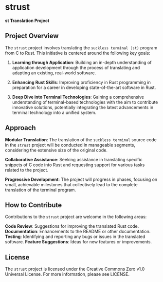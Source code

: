 # strust

**st Translation Project**


## Project Overview

The `strust` project involves translating the `suckless terminal (st)` program from C to Rust. This initiative is centered around the following key goals:

1. **Learning through Application**: Building an in-depth understanding of application development through the process of translating and adapting an existing, real-world software.

2. **Enhancing Rust Skills**: Improving proficiency in Rust programming in preparation for a career in developing state-of-the-art software in Rust.

3. **Deep Dive into Terminal Technologies**: Gaining a comprehensive understanding of terminal-based technologies with the aim to contribute innovative solutions, potentially integrating the latest advancements in terminal technology into a unified system.

## Approach

**Modular Translation**: The translation of the `suckless terminal` source code in the `strust` project will be conducted in manageable segments, considering the extensive size of the original code.

**Collaborative Assistance**: Seeking assistance in translating specific snippets of C code into Rust and requesting support for various tasks related to the project.

**Progressive Development**: The project will progress in phases, focusing on small, achievable milestones that collectively lead to the complete translation of the terminal program.

## How to Contribute

Contributions to the `strust` project are welcome in the following areas:

**Code Review**: Suggestions for improving the translated Rust code.
**Documentation**: Enhancements to the README or other documentation.
**Testing**: Identifying and reporting any bugs or issues in the translated software.
**Feature Suggestions**: Ideas for new features or improvements.

## License

The `strust` project is licensed under the Creative Commons Zero v1.0 Universal License. For more information, please see LICENSE.